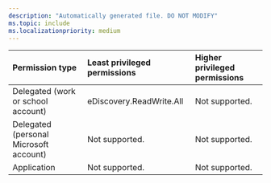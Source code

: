 ```yaml
---
description: "Automatically generated file. DO NOT MODIFY"
ms.topic: include
ms.localizationpriority: medium
---
```


|Permission type|Least privileged permissions|Higher privileged permissions|
|:---|:---|:---|
|Delegated (work or school account)|eDiscovery.ReadWrite.All|Not supported.|
|Delegated (personal Microsoft account)|Not supported.|Not supported.|
|Application|Not supported.|Not supported.|

